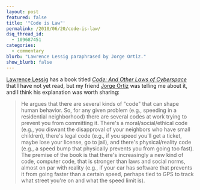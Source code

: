 ```yaml
---
layout: post
featured: false
title: '"Code is Law"'
permalink: /2010/06/20/code-is-law/
dsq_thread_id:
  - 109687451
categories:
  - commentary
blurb: "Lawrence Lessig paraphrased by Jorge Ortiz."
show_blurb: false
---
```

[Lawrence Lessig][1] has a book titled [*Code: And Other Laws of Cyberspace*][2] that I have not yet read, but my friend [Jorge Ortiz][3] was telling me about it, and I think his explanation was worth sharing:

> He argues that there are several kinds of "code" that can shape human behavior. So, for any given problem (e.g., speeding in a residential neighborhood) there are several codes at work trying to prevent you from committing it. There's a moral/social/ethical code (e.g., you diswant the disapproval of your neighbors who have small children), there's legal code (e.g., if you speed you'll get a ticket, maybe lose your license, go to jail), and there's physical/reality code (e.g., a speed bump that physically prevents you from going too fast). The premise of the book is that there's increasingly a new kind of code, computer code, that is stronger than laws and social norms, almost on par with reality (e.g., if your car has software that prevents it from going faster than a certain speed, perhaps tied to GPS to track what street you're on and what the speed limit is).

 [1]: http://en.wikipedia.org/wiki/Lawrence_Lessig
 [2]: http://codev2.cc/
 [3]: http://twitter.com/jorgeortiz85
